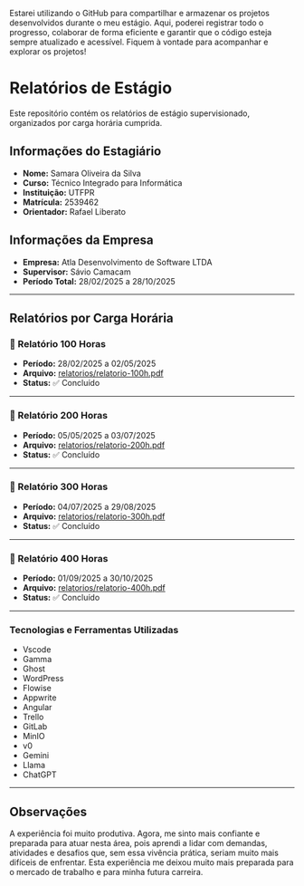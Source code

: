 Estarei utilizando o GitHub para compartilhar e armazenar os projetos desenvolvidos durante o meu estágio. 
Aqui, poderei registrar todo o progresso, colaborar de forma eficiente e garantir que o código esteja sempre atualizado e acessível. 
Fiquem à vontade para acompanhar e explorar os projetos!
# Relatórios de Estágio

Este repositório contém os relatórios de estágio supervisionado, organizados por carga horária cumprida.

## Informações do Estagiário

- **Nome:** Samara Oliveira da Silva
- **Curso:** Técnico Integrado para Informática 
- **Instituição:** UTFPR
- **Matrícula:** 2539462
- **Orientador:** Rafael Liberato

## Informações da Empresa

- **Empresa:** Atla Desenvolvimento de Software LTDA 
- **Supervisor:** Sávio Camacam
- **Período Total:** 28/02/2025 a 28/10/2025

---

## Relatórios por Carga Horária

### 📄 Relatório 100 Horas

- **Período:** 28/02/2025 a 02/05/2025
- **Arquivo:** [relatorios/relatorio-100h.pdf](relatorios/relatorio-100h.pdf)
- **Status:** ✅ Concluído

---

### 📄 Relatório 200 Horas

- **Período:** 05/05/2025 a 03/07/2025
- **Arquivo:** [relatorios/relatorio-200h.pdf](relatorios/relatorio-200h.pdf)
- **Status:** ✅ Concluído

---

### 📄 Relatório 300 Horas

- **Período:** 04/07/2025 a 29/08/2025
- **Arquivo:** [relatorios/relatorio-300h.pdf](relatorios/relatorio-300h.pdf)
- **Status:** ✅ Concluído 

---

### 📄 Relatório 400 Horas

- **Período:** 01/09/2025 a 30/10/2025
- **Arquivo:** [relatorios/relatorio-400h.pdf](relatorios/relatorio-400h.pdf)
- **Status:** ✅ Concluído

---

### Tecnologias e Ferramentas Utilizadas
- Vscode
- Gamma
- Ghost
- WordPress
- Flowise
- Appwrite
- Angular
- Trello
- GitLab
- MinIO
- v0
- Gemini
- Llama
- ChatGPT

---

## Observações
A experiência foi muito produtiva. Agora, me sinto mais confiante e preparada
para atuar nesta área, pois aprendi a lidar com demandas, atividades e desafios que, sem essa vivência
prática, seriam muito mais difíceis de enfrentar. Esta experiência me deixou muito mais preparada para o
mercado de trabalho e para minha futura carreira.

